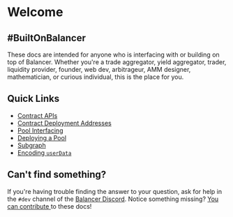 # Welcome

## #BuiltOnBalancer

These docs are intended for anyone who is interfacing with or building on top of Balancer. Whether you're a trade aggregator, yield aggregator, trader, liquidity provider, founder, web dev, arbitrageur, AMM designer, mathematician, or curious individual, this is the place for you.

## Quick Links

* [Contract APIs](references/contracts/apis/)
* [Contract Deployment Addresses](references/valuing-balancer-lp-tokens/deployment-addresses.md)
* [Pool Interfacing](resources/pool-interfacing/)
* [Deploying a Pool](resources/deploy-pools-from-factory/)
* [Subgraph](references/subgraphs.md)
* [Encoding `userData`](helpers/encoding.md)

## Can't find something?

If you're having trouble finding the answer to your question, ask for help in the `#dev` channel of the [Balancer Discord](https://discord.balancer.fi). Notice something missing? [You can contribute ](https://github.com/balancer-labs/docs-developers)to these docs!

